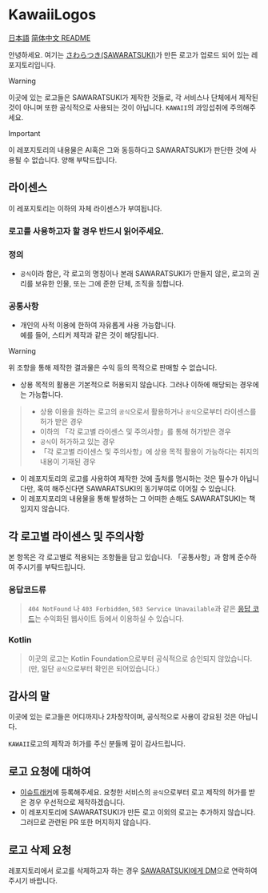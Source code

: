 # KawaiiLogos

[日本語](./README.md) [简体中文 README](./README-zhHans.md) 

안녕하세요. 여기는 [さわらつき(SAWARATSUKI)](https://x.com/sawaratsuki1004)가 만든 로고가 업로드 되어 있는 레포지토리입니다.

> [!WARNING]
  이곳에 있는 로고들은 SAWARATSUKI가 제작한 것들로, 각 서비스나 단체에서 제작된 것이 아니며 또한 공식적으로 사용되는 것이 아닙니다.
  `KAWAII`의 과잉섭취에 주의해주세요.

> [!IMPORTANT]
 이 레포지토리의 내용물은 AI혹은 그와 동등하다고 SAWARATSUKI가 판단한 것에 사용될 수 없습니다. 양해 부탁드립니다.

## 라이센스

이 레포지토리는 이하의 자체 라이센스가 부여됩니다.

### 로고를 사용하고자 할 경우 반드시 읽어주세요.

### 정의

* `공식`이라 함은, 각 로고의 명칭이나 본래 SAWARATSUKI가 만들지 않은, 로고의 권리를 보유한 인물, 또는 그에 준한 단체, 조직을 칭합니다.

### 공통사항

- 개인의 사적 이용에 한하여 자유롭게 사용 가능합니다.  
예를 들어, 스티커 제작과 같은 것이 해당됩니다.

> [!WARNING]  
> 위 조항을 통해 제작한 결과물은 수익 등의 목적으로 판매할 수 없습니다.

- 상용 목적의 활용은 기본적으로 허용되지 않습니다.
 그러나 이하에 해당되는 경우에는 가능합니다.

> - 상용 이용을 원하는 로고의 `공식`으로서 활용하거나 `공식`으로부터 라이센스를 허가 받은 경우  
> - 이하의 「각 로고별 라이센스 및 주의사항」를 통해 허가받은 경우
> - `공식`이 허가하고 있는 경우
> - 「각 로고별 라이센스 및 주의사항」에 상용 목적 활용이 가능하다는 취지의 내용이 기재된 경우
- 이 레포지토리의 로고를 사용하여 제작한 것에 출처를 명시하는 것은 필수가 아닙니다만, 혹여 해주신다면 SAWARATSUKI의 동기부여로 이어질 수 있습니다. 
- 이 레포지포리의 내용물을 통해 발생하는 그 어떠한 손해도 SAWARATSUKI는 책임지지 않습니다. 

## 각 로고별 라이센스 및 주의사항

본 항목은 각 로고별로 적용되는 조항들을 담고 있습니다.
「공통사항」과 함께 준수하여 주시기를 부탁드립니다.

### 응답코드류

> `404 NotFound` 나 `403 Forbidden`, `503 Service Unavailable`과 같은 [응답 코드](ResponseCode)는
수익화된 웹사이트 등에서 이용하실 수 있습니다.

### Kotlin

> 이곳의 로고는 Kotlin Foundation으로부터 공식적으로 승인되지 않았습니다.  
(만, 일단 `공식`으로부터 확인은 되어있습니다.）

## 감사의 말

이곳에 있는 로고들은 어디까지나 2차창작이며, 공식적으로 사용이 강요된 것은 아닙니다.

`KAWAII`로고의 제작과 허가를 주신 분들께 깊이 감사드립니다.

## 로고 요청에 대하여

- [이슈트래커](https://github.com/SAWARATSUKI/KawaiiLogos/issues)에 등록해주세요.
요청한 서비스의 `공식`으로부터 로고 제작의 허가를 받은 경우 우선적으로 제작하겠습니다.
- 이 레포지토리에 SAWARATSUKI가 만든 로고 이외의 로고는 추가하지 않습니다. 그러므로 관련된 PR 또한 머지하지 않습니다.  

## 로고 삭제 요청

레포지토리에서 로고를 삭제하고자 하는 경우 [SAWARATSUKI에게 DM](https://x.com/sawaratsuki1004)으로 연락하여 주시기 바랍니다.
